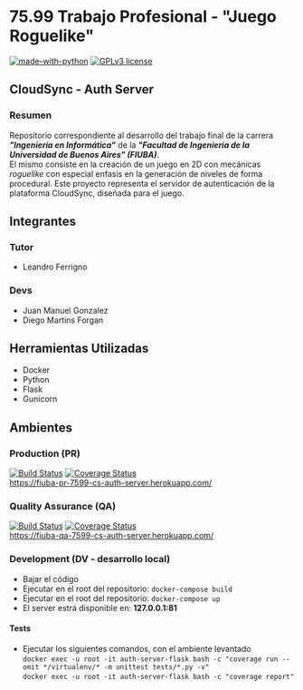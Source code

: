 # 75.99 Trabajo Profesional - "Juego Roguelike"

[![made-with-python](https://img.shields.io/badge/Made%20with-Python-1f425f.svg)](https://www.python.org/)
[![GPLv3 license](https://img.shields.io/badge/License-GPLv3-blue.svg)](http://perso.crans.org/besson/LICENSE.html)

## CloudSync - Auth Server
### Resumen

Repositorio correspondiente al desarrollo del trabajo final de la carrera **_"Ingeniería en Informática"_** de la **_"Facultad de Ingeniería de la Universidad de Buenos Aires" (FIUBA)_**.  
El mismo consiste en la creación de un juego en 2D con mecánicas _roguelike_ con especial enfasis en la generación de niveles de forma procedural. Este proyecto representa el servidor de autenticación de la plataforma CloudSync, diseñada para el juego.

## Integrantes

### Tutor

- Leandro Ferrigno

### Devs

- Juan Manuel Gonzalez
- Diego Martins Forgan

## Herramientas Utilizadas

- Docker
- Python
- Flask
- Gunicorn

## Ambientes

### Production (PR)
[![Build Status](https://app.travis-ci.com/juanmg0511/7599-TrabajoProfesional-CloudSync-AuthServer.svg?branch=main)](https://app.travis-ci.com/juanmg0511/7599-TrabajoProfesional-CloudSync-AuthServer)
[![Coverage Status](https://coveralls.io/repos/github/juanmg0511/7599-TrabajoProfesional-CloudSync-AuthServer/badge.svg?branch=qa&kill_cache=1)](https://coveralls.io/github/juanmg0511/7599-TrabajoProfesional-CloudSync-AuthServer?branch=master&kill_cache=1)  
https://fiuba-pr-7599-cs-auth-server.herokuapp.com/

### Quality Assurance (QA)
[![Build Status](https://app.travis-ci.com/juanmg0511/7599-TrabajoProfesional-CloudSync-AuthServer.svg?branch=qa)](https://app.travis-ci.com/juanmg0511/7599-TrabajoProfesional-CloudSync-AuthServer)
[![Coverage Status](https://coveralls.io/repos/github/juanmg0511/7599-TrabajoProfesional-CloudSync-AuthServer/badge.svg?branch=qa&kill_cache=1)](https://coveralls.io/github/juanmg0511/7599-TrabajoProfesional-CloudSync-AuthServer?branch=qa&kill_cache=1)  
https://fiuba-qa-7599-cs-auth-server.herokuapp.com/

### Development (DV - desarrollo local)

- Bajar el código
- Ejecutar en el root del repositorio: `docker-compose build`
- Ejecutar en el root del repositorio: `docker-compose up`
- El server estrá disponible en: **127.0.0.1:81**

#### Tests

- Ejecutar los siguientes comandos, con el ambiente levantado  
`docker exec -u root -it auth-server-flask bash -c "coverage run --omit */virtualenv/* -m unittest tests/*.py -v"`  
`docker exec -u root -it auth-server-flask bash -c "coverage report"`
